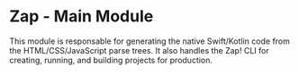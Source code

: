 # Zap - Main Module

This module is responsable for generating the native Swift/Kotlin code from the HTML/CSS/JavaScript parse trees. It also handles the Zap! CLI for creating, running, and building projects for production.
